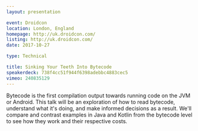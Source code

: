```yaml
---
layout: presentation

event: Droidcon
location: London, England
homepage: http://uk.droidcon.com/
listing: http://uk.droidcon.com/
date: 2017-10-27

type: Technical

title: Sinking Your Teeth Into Bytecode
speakerdeck: 738f4cc51f944f6398adebbc4883cec5
vimeo: 240835129
---
```


Bytecode is the first compilation output towards running code on the JVM or Android. This talk will be an exploration of how to read bytecode, understand what it's doing, and make informed decisions as a result. We'll compare and contrast examples in Java and Kotlin from the bytecode level to see how they work and their respective costs.
